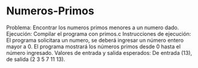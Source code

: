 # Numeros-Primos
Problema: Encontrar los numeros primos menores a un numero dado.
Ejecución: Compilar el programa con primos.c
Instrucciones de ejecución:
El programa solicitara un numero, se deberá ingresar un número entero mayor a 0.
El programa mostrará los números primos desde 0 hasta el número ingresado.
Valores de entrada y salida esperados: De entrada (13), de salida (2 3 5 7 11 13).
